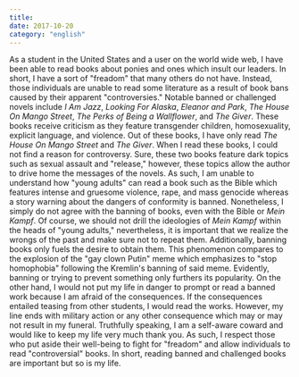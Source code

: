 ```yaml
---
title:
date: 2017-10-20
category: "english"
---
```


As a student in the United States and a user on the world wide web, I have been able to read books about ponies and ones which insult our leaders. In short, I have a sort of "freadom" that many others do not have. Instead, those individuals are unable to read some literature as a result of book bans caused by their apparent "controversies." Notable banned or challenged novels include _I Am Jazz_, _Looking For Alaska_, _Eleanor and Park_, _The House On Mango Street_, _The Perks of Being a Wallflower_, and _The Giver_. These books receive criticism as they feature transgender children, homosexuality, explicit language, and violence. Out of these books, I have only read _The House On Mango Street_ and _The Giver_. When I read these books, I could not find a reason for controversy. Sure, these two books feature dark topics such as sexual assault and "release," however, these topics allow the author to drive home the messages of the novels. As such, I am unable to understand how "young adults" can read a book such as the Bible which features intense and gruesome violence, rape, and mass genocide whereas a story warning about the dangers of conformity is banned. Nonetheless, I simply do not agree with the banning of books, even with the Bible or _Mein Kampf_. Of course, we should not drill the ideologies of _Mein Kampf_ within the heads of "young adults," nevertheless, it is important that we realize the wrongs of the past and make sure not to repeat them. Additionally, banning books only fuels the desire to obtain them. This phenomenon compares to the explosion of the "gay clown Putin" meme which emphasizes to "stop homophobia" following the Kremlin's banning of said meme. Evidently, banning or trying to prevent something only furthers its popularity. On the other hand, I would not put my life in danger to prompt or read a banned work because I am afraid of the consequences. If the consequences entailed teasing from other students, I would read the works. However, my line ends with military action or any other consequence which may or may not result in my funeral. Truthfully speaking, I am a self-aware coward and would like to keep my life very much thank you. As such, I respect those who put aside their well-being to fight for "freadom" and allow individuals to read "controversial" books. In short, reading banned and challenged books are important but so is my life. 
